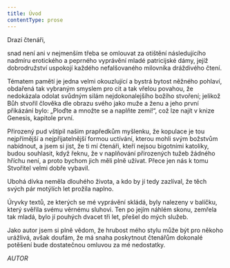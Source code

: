 ```yaml
---
title: Úvod
contentType: prose
---
```


<section>

Drazí čtenáři,

snad není ani v nejmenším třeba se omlouvat za otištění následujícího nadmíru erotického a peprného vyprávění mladé patricijské dámy, jejíž dobrodružství uspokojí každého nefalšovaného milovníka dráždivého čtení.

Tématem pamětí je jedna velmi okouzlující a bystrá bytost něžného pohlaví, obdařená tak vybraným smyslem pro cit a tak vřelou povahou, že nedokázala odolat svůdným silám nejdokonalejšího božího stvoření; jelikož Bůh stvořil člověka dle obrazu svého jako muže a ženu a jeho první přikázání bylo: „Ploďte a množte se a naplňte zemi!“, což lze najít v knize Genesis, kapitole první.

Přirozený pud vštípil našim prapředkům myšlenku, že kopulace je tou nejpřímější a nejpřijatelnější formou uctívání, kterou mohli svým božstvům nabídnout, a jsem si jist, že ti mí čtenáři, kteří nejsou bigotními katolíky, budou souhlasit, když řeknu, že v naplňování přirozených tužeb žádného hříchu není, a proto bychom jich měli plně užívat. Přece jen nás k tomu Stvořitel velmi dobře vybavil.

Ubohá dívka neměla dlouhého života, a kdo by jí tedy za­zlíval, že těch svých pár motýlích let prožila naplno.

Úryvky textů, ze kterých se mé vyprávění skládá, byly nalezeny v balíčku, který svěřila svému věrnému sluhovi. Ten po jejím náhlém skonu, zemřela tak mladá, bylo jí pouhých dvacet tři let, přešel do mých služeb.

Jako autor jsem si plně vědom, že hrubost mého stylu může být pro někoho urážlivá, avšak doufám, že má snaha poskytnout čtenářům dokonalé potěšení bude dostatečnou omluvou za mé nedostatky.

_AUTOR_

</section>
